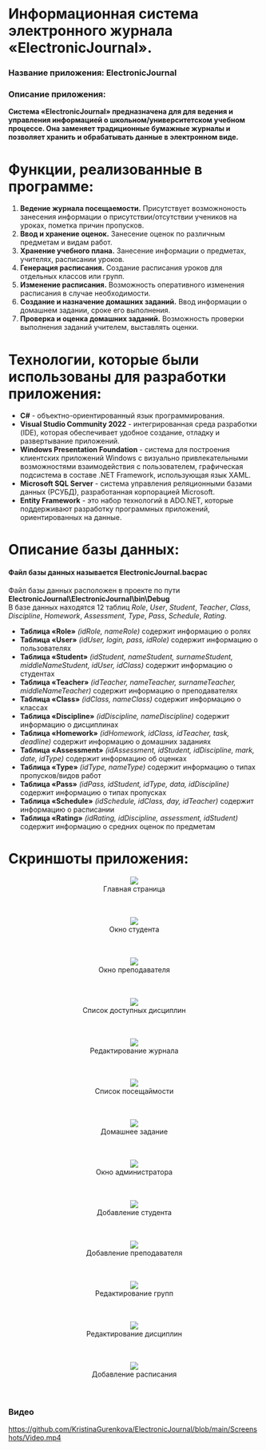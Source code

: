 # Информационная система электронного журнала «ElectronicJournal».
### Название приложения: ElectronicJournal
### Описание приложения:
**Система «ElectronicJournal» предназначена для для ведения и управления информацией о школьном/университетском учебном процессе. Она заменяет традиционные бумажные журналы и позволяет хранить и обрабатывать данные в электронном виде.**

# Функции, реализованные в программе:
1. **Ведение журнала посещаемости.** Присутствует возможноность занесения информации о присутствии/отсутствии учеников на уроках, пометка причин пропусков.
2. **Ввод и хранение оценок.** Занесение оценок по различным предметам и видам работ.
3. **Хранение учебного плана.** Занесение информации о предметах, учителях, расписании уроков.
4. **Генерация расписания.** Создание расписания уроков для отдельных классов или групп.
4. **Изменение расписания.** Возможность оперативного изменения расписания в случае необходимости.
4. **Создание и назначение домашних заданий.** Ввод информации о домашнем задании, сроке его выполнения.
5. **Проверка и оценка домашних заданий.** Возможность проверки выполнения заданий учителем, выставлять оценки.

# Технологии, которые были использованы для разработки приложения:
- **C#** - объектно-ориентированный язык программирования.
- **Visual Studio Community 2022** - интегрированная среда разработки (IDE), которая обеспечивает удобное создание, отладку и развертывание приложений.
- **Windows Presentation Foundation** - система для построения клиентских приложений Windows с визуально привлекательными возможностями взаимодействия с пользователем, графическая подсистема в составе .NET Framework, использующая язык XAML.
- **Microsoft SQL Server** - система управления реляционными базами данных (РСУБД), разработанная корпорацией Microsoft.
- **Entity Framework** - это набор технологий в ADO.NET, которые поддерживают разработку программных приложений, ориентированных на данные.

# Описание базы данных:
#### Файл базы данных называется ElectronicJournal.bacpac <br/>
Файл базы данных расположен в проекте по пути **ElectronicJournal\ElectronicJournal\bin\Debug** </br>
В базе данных находятся 12 таблиц _Role_, _User_, _Student_, _Teacher_, _Class_, _Discipline_, _Homework_, _Assessment_, _Type_, _Pass_, _Schedule_, _Rating_.

- **Таблица «Role»** _(idRole, nameRole)_ содержит информацию о ролях
- **Таблица «User»** _(idUser, login, pass, idRole)_ содержит информацию о пользователях
- **Таблица «Student»** _(idStudent, nameStudent, surnameStudent, middleNameStudent, idUser, idClass)_ содержит информацию о студентах
- **Таблица «Teacher»** _(idTeacher, nameTeacher, surnameTeacher, middleNameTeacher)_ содержит информацию о преподавателях
- **Таблица «Class»** _(idClass, nameClass)_ содержит информацию о классах
- **Таблица «Discipline»** _(idDiscipline, nameDiscipline)_ содержит информацию о дисциплинах
- **Таблица «Homework»** _(idHomework, idClass, idTeacher, task, deadline)_ содержит информацию о домашних заданиях
- **Таблица «Assessment»** _(idAssessment, idStudent, idDiscipline, mark, date, idType)_ содержит информацию об оценках
- **Таблица «Type»** _(idType, nameType)_ содержит информацию о типах пропусков/видов работ
- **Таблица «Pass»** _(idPass, idStudent, idType, data, idDiscipline)_ содержит информацию о типах пропусках
- **Таблица «Schedule»** _(idSchedule, idClass, day, idTeacher)_ содержит информацию о расписании
- **Таблица «Rating»** _(idRating, idDiscipline, assessment, idStudent)_ содержит информацию о средних оценок по предметам


# Скриншоты приложения:

<p align="center">
  <img <img src="https://github.com/KristinaGurenkova/ElectronicJournal/blob/main/Screenshots/MainWindow.png">
</br>Главная страница
</br> </br> </br>
</p>

<p align="center">
  <img <img src="https://github.com/KristinaGurenkova/ElectronicJournal/blob/main/Screenshots/Student.png">
</br>Окно студента
</br> </br> </br>
</p>

<p align="center">
  <img <img src="https://github.com/KristinaGurenkova/ElectronicJournal/blob/main/Screenshots/Teacher.png">
</br>Окно преподавателя
</br> </br> </br>
</p>

<p align="center">
  <img <img src="https://github.com/KristinaGurenkova/ElectronicJournal/blob/main/Screenshots/ListDisc.png">
</br>Список доступных дисциплин
</br> </br> </br>
</p>

<p align="center">
  <img <img src="https://github.com/KristinaGurenkova/ElectronicJournal/blob/main/Screenshots/edit.png">
</br>Редактирование журнала
</br> </br> </br>
</p>

<p align="center">
  <img <img src="https://github.com/KristinaGurenkova/ElectronicJournal/blob/main/Screenshots/listPass.png">
</br>Список посещаймости
</br> </br> </br>
</p>

<p align="center">
  <img <img src="https://github.com/KristinaGurenkova/ElectronicJournal/blob/main/Screenshots/Homework.png">
</br>Домашнее задание
</br> </br> </br>
</p>

<p align="center">
  <img <img src="https://github.com/KristinaGurenkova/ElectronicJournal/blob/main/Screenshots/schedule.png">
</br>Окно администратора
</br> </br> </br>
</p>

<p align="center">
  <img <img src="https://github.com/KristinaGurenkova/ElectronicJournal/blob/main/Screenshots/AddStudent.png">
</br>Добавление студента
</br> </br> </br>
</p>

<p align="center">
  <img <img src="https://github.com/KristinaGurenkova/ElectronicJournal/blob/main/Screenshots/AddTeacher.png">
</br>Добавление преподавателя
</br> </br> </br>
</p>

<p align="center">
  <img <img src="https://github.com/KristinaGurenkova/ElectronicJournal/blob/main/Screenshots/EditClass.png">
</br>Редактирование групп
</br> </br> </br>
</p>

<p align="center">
  <img <img src="https://github.com/KristinaGurenkova/ElectronicJournal/blob/main/Screenshots/EditDisc.png">
</br>Редактирование дисциплин
</br> </br> </br>
</p>

<p align="center">
  <img <img src="https://github.com/KristinaGurenkova/ElectronicJournal/blob/main/Screenshots/SheduleEdit.png">
</br>Добавление расписания
</br> </br> </br>
</p>
<h3>Видео</h3>

https://github.com/KristinaGurenkova/ElectronicJournal/blob/main/Screenshots/Video.mp4
